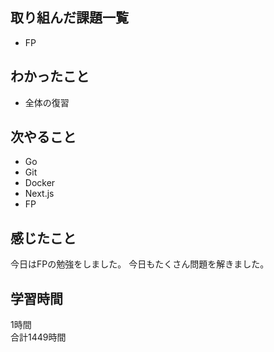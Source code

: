 ## 取り組んだ課題一覧
- FP

## わかったこと
- 全体の復習

## 次やること
- Go
- Git
- Docker
- Next.js
- FP

## 感じたこと
今日はFPの勉強をしました。
今日もたくさん問題を解きました。

## 学習時間
1時間<br />
合計1449時間
